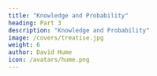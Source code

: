 ```yaml
---
title: "Knowledge and Probability"
heading: Part 3
description: "Knowledge and Probability"
image: /covers/treatise.jpg
weight: 6
author: David Hume
icon: /avatars/hume.png
---
```



<!-- date        = "2020-06-16" -->

